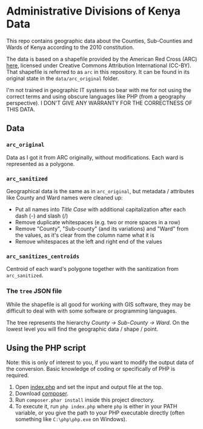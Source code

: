 # Administrative Divisions of Kenya Data

This repo contains geographic data about the Counties, Sub-Counties and Wards of Kenya according to the 2010 
constitution.

The data is based on a shapefile provided by the American Red Cross (ARC)
[here](https://data.humdata.org/dataset/administrative-wards-in-kenya-1450), licensed under Creative Commons Attribution
International (CC-BY). That shapefile is referred to as `arc` in this repository. It can be found in its original
state in the `data/arc_original` folder.

I'm not trained in geographic IT systems so bear with me for not using the correct terms and using obscure languages
like PHP (from a geography perspective). I DON'T GIVE ANY WARRANTY FOR THE CORRECTNESS OF THIS DATA.

## Data

### `arc_original`
Data as I got it from ARC originally, without modifications. Each ward is represented as a polygone.

### `arc_sanitized`
Geographical data is the same as in `arc_original`, but metadata / attributes like County and Ward names were cleaned
up:
- Put all names into *Title Case* with additional capitalization after each dash (-) and slash (/)
- Remove duplicate whitespaces (e.g. two or more spaces in a row)
- Remove "County", "Sub-county" (and its variations) and "Ward" from the values, as it's clear from the column name what
    it is
- Remove whitespaces at the left and right end of the values

### `arc_sanitizes_centroids`
Centroid of each ward's polygone together with the sanitization from `arc_sanitized`.

### The `tree` JSON file
While the shapefile is all good for working with GIS software, they may be difficult to deal with with some software
or programming languages.

The tree represents the hierarchy *County -> Sub-County -> Ward*. On the lowest level you will find the geographic data
/ shape / point. 

## Using the PHP script
Note: this is only of interest to you, if you want to modify the output data of the conversion. Basic knowledge of
coding or specifically of PHP is required.

1. Open [index.php](index.php) and set the input and output file at the top.
2. Download [composer](http://getcomposer.org).
3. Run `composer.phar install` inside this project directory.
4. To execute it, run `php index.php` where `php` is either in your PATH variable, or you give the path to your PHP
executable directly (often something like `C:\php\php.exe` on Windows).
